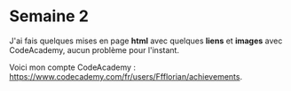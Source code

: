 # Semaine 2
J'ai fais quelques mises en page __html__ avec quelques __liens__ et __images__ avec CodeAcademy, aucun problème pour l'instant.

Voici mon compte CodeAcademy : https://www.codecademy.com/fr/users/Ffflorian/achievements.